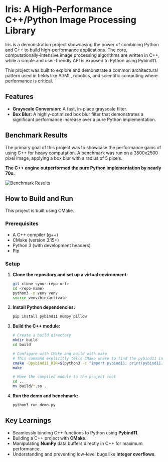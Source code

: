 # Iris: A High-Performance C++/Python Image Processing Library

Iris is a demonstration project showcasing the power of combining Python and C++ to build high-performance applications. The core, computationally-intensive image processing algorithms are written in C++, while a simple and user-friendly API is exposed to Python using Pybind11.

This project was built to explore and demonstrate a common architectural pattern used in fields like AI/ML, robotics, and scientific computing where performance is critical.

## Features

- **Grayscale Conversion:** A fast, in-place grayscale filter.
- **Box Blur:** A highly-optimized box blur filter that demonstrates a significant performance increase over a pure Python implementation.

## Benchmark Results

The primary goal of this project was to showcase the performance gains of using C++ for heavy computation. A benchmark was run on a 3500x2500 pixel image, applying a box blur with a radius of 5 pixels.

**The C++ engine outperformed the pure Python implementation by nearly 70x.**

![Benchmark Results](https://github.com/kietn20/iris/blob/main/benchmark.jpg)

## How to Build and Run

This project is built using CMake.

### Prerequisites

- A C++ compiler (g++)
- CMake (version 3.15+)
- Python 3 (with development headers)
- Pip

### Setup

1.  **Clone the repository and set up a virtual environment:**
    ```bash
    git clone <your-repo-url>
    cd <repo-name>
    python3 -m venv venv
    source venv/bin/activate
    ```

2.  **Install Python dependencies:**
    ```bash
    pip install pybind11 numpy pillow
    ```

3.  **Build the C++ module:**
    ```bash
    # Create a build directory
    mkdir build
    cd build

    # Configure with CMake and build with make
    # This command explicitly tells CMake where to find the pybind11 installed in the venv
    cmake -Dpybind11_DIR=$(python3 -c "import pybind11; print(pybind11.get_cmake_dir())") ..
    make

    # Move the compiled module to the project root
    cd ..
    mv build/*.so .
    ```

4.  **Run the demo and benchmark:**
    ```bash
    python3 run_demo.py
    ```

## Key Learnings

- Seamlessly binding C++ functions to Python using **Pybind11**.
- Building a C++ project with **CMake**.
- Manipulating **NumPy** data buffers directly in C++ for maximum performance.
- Understanding and preventing low-level bugs like **integer overflows**.